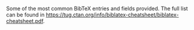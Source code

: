Some of the most common BibTeX entries and fields provided. The full list can be found in https://tug.ctan.org/info/biblatex-cheatsheet/biblatex-cheatsheet.pdf.
